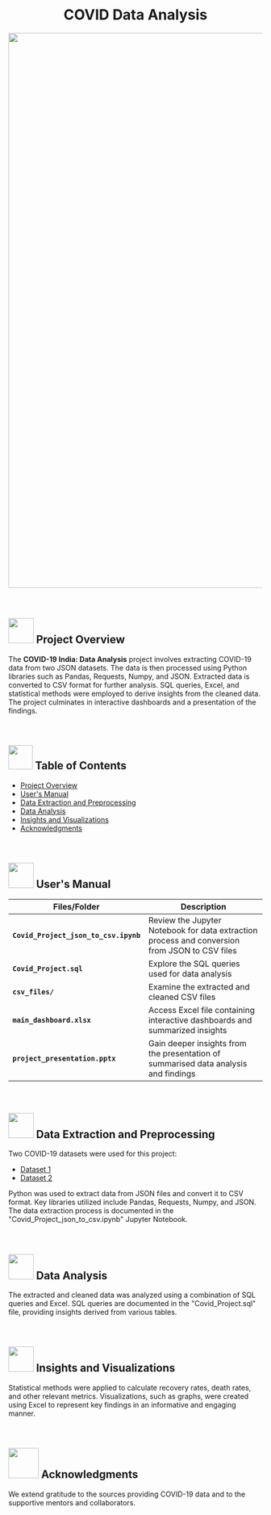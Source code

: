 <h1 align = "center">
  COVID Data Analysis
</h1>

<p align="center"><img src="https://mir-s3-cdn-cf.behance.net/project_modules/source/cf748494602367.5e8315fc8ca1f.gif" width="1100" ></p>
<br>

## <h2 class="section-heading" id="project-overview"><a href="your_link_here"><img src="https://media.tenor.com/1_WxLFfCh6wAAAAj/covid-corona.gif" width="50" height="50"></a> Project Overview</h2>

The **COVID-19 India: Data Analysis** project involves extracting COVID-19 data from two JSON datasets. The data is then processed using Python libraries such as Pandas, Requests, Numpy, and JSON. Extracted data is converted to CSV format for further analysis. SQL queries, Excel, and statistical methods were employed to derive insights from the cleaned data. The project culminates in interactive dashboards and a presentation of the findings.

<br>

## <img src="https://clipartmag.com/images/pictures-of-animated-books-20.gif" width="48" height="48"> **Table of Contents**

- [Project Overview](#project-overview)
- [User's Manual](#usage)
- [Data Extraction and Preprocessing](#data-extraction-and-preprocessing)
- [Data Analysis](#data-analysis)
- [Insights and Visualizations](#insights-and-visualizations)
- [Acknowledgments](#acknowledgments)

<br>

## <h2 class="section-heading" id="usage"><a href="your_link_here"><img src="https://user-images.githubusercontent.com/106439762/181935629-b3c47bd3-77fb-4431-a11c-ff8ba0942b63.gif" width="50" height="50"></a> User's Manual</h2>

| Files/Folder| Description |
| ------------- | ------------- |
| **`Covid_Project_json_to_csv.ipynb`** | Review the Jupyter Notebook for data extraction process and conversion from JSON to CSV files |
| **`Covid_Project.sql`** | Explore the SQL queries used for data analysis  |
| **`csv_files/`** | Examine the extracted and cleaned CSV files  |
| **`main_dashboard.xlsx`** | Access Excel file containing interactive dashboards and summarized insights |
| **`project_presentation.pptx`** | Gain deeper insights from the presentation of summarised data analysis and findings|

<br>

## <h2 class="section-heading" id="data-extraction-and-preprocessing"><a href="your_link_here"><img src="https://user-images.githubusercontent.com/74038190/212257472-08e52665-c503-4bd9-aa20-f5a4dae769b5.gif" width="50" height="50"></a> Data Extraction and Preprocessing</h2>

Two COVID-19 datasets were used for this project:
- [Dataset 1](https://data.covid19india.org/v4/min/data.min.json)
- [Dataset 2](https://data.covid19india.org/v4/min/timeseries.min.json)

Python was used to extract data from JSON files and convert it to CSV format. Key libraries utilized include Pandas, Requests, Numpy, and JSON. The data extraction process is documented in the "Covid_Project_json_to_csv.ipynb" Jupyter Notebook.

<br>

## <h2 class="section-heading" id="data-analysis"><a href="your_link_here"><img src="https://media.tenor.com/RNVWPrQuO70AAAAi/covid19-corona.gif" width="50" height="50"></a> Data Analysis</h2>

The extracted and cleaned data was analyzed using a combination of SQL queries and Excel. SQL queries are documented in the "Covid_Project.sql" file, providing insights derived from various tables.

<br>

## <h2 class="section-heading" id="insights-and-visualizations"><a href="your_link_here"><img src="https://media.tenor.com/0YvVQiyjV_UAAAAi/home-coronavirus.gif" width="50" height="50"></a> Insights and Visualizations</h2>

Statistical methods were applied to calculate recovery rates, death rates, and other relevant metrics. Visualizations, such as graphs, were created using Excel to represent key findings in an informative and engaging manner.

<br>

## <h2 class="section-heading" id="acknowledgments"><a href="your_link_here"><img src="https://user-images.githubusercontent.com/74038190/214644145-264f4759-7633-441e-9d67-d8dda9d50d26.gif" width="60" height="60"></a> Acknowledgments</h2>

We extend gratitude to the sources providing COVID-19 data and to the supportive mentors and collaborators.

